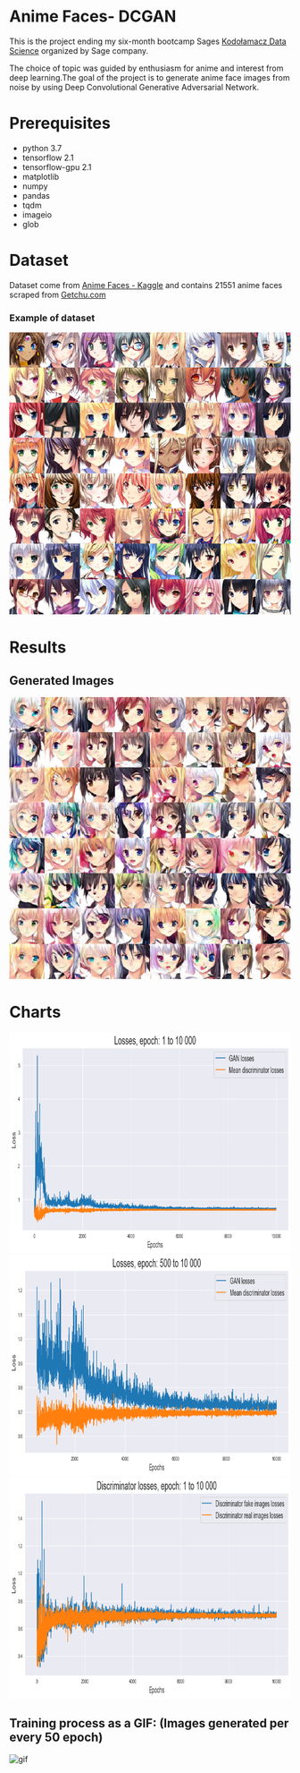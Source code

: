 # Anime Faces- DCGAN
This is the project ending my six-month bootcamp Sages [Kodołamacz Data Science](https://www.kodolamacz.pl/bootcamp-datascience/) organized by Sage company.

The choice of topic was guided by enthusiasm for anime and interest from deep learning.The goal of the project is to generate anime face images from noise by using Deep Convolutional Generative Adversarial Network.

# Prerequisites
- python 3.7
- tensorflow 2.1
- tensorflow-gpu 2.1
- matplotlib
- numpy
- pandas
- tqdm
- imageio
- glob

# Dataset
Dataset come from [Anime Faces - Kaggle](https://www.kaggle.com/soumikrakshit/anime-faces) and contains 21551 anime faces scraped from [Getchu.com](http://www.getchu.com/)
### Example of dataset 
![real_image.png](https://github.com/pawelgodkowicz/DCGAN_Anime_Face/blob/master/results/real_image.png?raw=true)

# Results

## Generated Images
![generated_image.png](https://github.com/pawelgodkowicz/DCGAN_Anime_Face/blob/master/results/09999_image.png?raw=true)

# Charts
<img src="https://github.com/pawelgodkowicz/DCGAN_Anime_Face/blob/master/results/losses_g_d_01.png?raw=true" width="826" height="395">
<img src="https://github.com/pawelgodkowicz/DCGAN_Anime_Face/blob/master/results/losses_g_d_02.png?raw=true" width="826" height="395">
<img src="https://github.com/pawelgodkowicz/DCGAN_Anime_Face/blob/master/results/losses_d.png?raw=true" width="826" height="395">

## Training process as a GIF: (Images generated per every 50 epoch)
![gif](https://github.com/pawelgodkowicz/DCGAN_Anime_Face/blob/master/results/png_to_gif.gif?raw=true)
